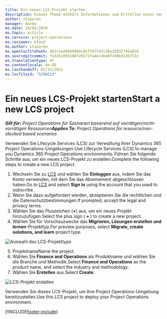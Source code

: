 ```yaml
---
title: Ein neues LCS-Projekt starten
description: Dieses Thema enthält Informationen zum Erstellen eines neuen Projekts in LCS für Ihre Project Operations-Umgebung.
author: stsporen
manager: Annbe
ms.date: 10/01/2020
ms.topic: article
ms.service: project-operations
ms.reviewer: kfend
ms.author: stsporen
ms.openlocfilehash: 463c1e206090b8c85ff67f4fc38a15932749a834
ms.sourcegitcommit: fa32b1893286f20271fa4ec4be8fc68bd135f53c
ms.translationtype: HT
ms.contentlocale: de-DE
ms.lasthandoff: 02/15/2021
ms.locfileid: "5290223"
---
```

# <a name="start-a-new-lcs-project"></a><span data-ttu-id="14971-103">Ein neues LCS-Projekt starten</span><span class="sxs-lookup"><span data-stu-id="14971-103">Start a new LCS project</span></span>

<span data-ttu-id="14971-104">_**Gilt für:** Project Operations für Szenarien basierend auf vorrätigen/nicht-vorrätigen Ressourcen_</span><span class="sxs-lookup"><span data-stu-id="14971-104">_**Applies To:** Project Operations for resource/non-stocked based scenarios_</span></span>

<span data-ttu-id="14971-105">Verwenden Sie Lifecycle Services (LCS) zur Verwaltung Ihrer Dynamics 365 Project Operations-Umgebungen.</span><span class="sxs-lookup"><span data-stu-id="14971-105">Use Lifecycle Services (LCS) to manage you Dynamics 365 Project Operations environments.</span></span> <span data-ttu-id="14971-106">Führen Sie folgende Schritte aus, um ein neues LCS-Projekt zu erstellen.</span><span class="sxs-lookup"><span data-stu-id="14971-106">Complete the following steps to create a new LCS project.</span></span>

1. <span data-ttu-id="14971-107">Wechseln Sie zu [LCS](https://lcs.dynamics.com/Logon/Index) und wählen Sie **Einloggen** aus, indem Sie das Konto verwenden, mit dem Sie das Abonnement abgeschlossen haben.</span><span class="sxs-lookup"><span data-stu-id="14971-107">Go to [LCS](https://lcs.dynamics.com/Logon/Index) and select **Sign in** using the account that you used to subscribe.</span></span>
2. <span data-ttu-id="14971-108">Wenn Sie dazu aufgefordert werden, akzeptieren Sie die rechtlichen und die Datenschutzbestimmungen.</span><span class="sxs-lookup"><span data-stu-id="14971-108">If prompted, accept the legal and privacy terms.</span></span>
3. <span data-ttu-id="14971-109">Wählen Sie das Pluszeichen (**+**) aus, um ein neues Projekt hinzuzufügen.</span><span class="sxs-lookup"><span data-stu-id="14971-109">Select the plus sign ( **+** ) to create a new project.</span></span>
4. <span data-ttu-id="14971-110">Wählen Sie für Vorschauzwecke das **Migrieren, Lösungen erstellen und lernen**-Projekttyp.</span><span class="sxs-lookup"><span data-stu-id="14971-110">For preview purposes, select **Migrate, create solutions, and learn** project type.</span></span>

  ![Auswahl des LCS-Projekttyps](./media/create-lcs-1.png)

5. <span data-ttu-id="14971-112">Projektname</span><span class="sxs-lookup"><span data-stu-id="14971-112">Name the project.</span></span> 
6. <span data-ttu-id="14971-113">Wählen Sie **Finance and Operations** als Produktname und wählen Sie die Branche und Methodik.</span><span class="sxs-lookup"><span data-stu-id="14971-113">Select **Finance and Operations** as the product name, and select the industry and methodology.</span></span> 
7. <span data-ttu-id="14971-114">Wählen Sie **Erstellen** aus.</span><span class="sxs-lookup"><span data-stu-id="14971-114">Select **Create**.</span></span>

![LCS-Projekt erstellen](./media/create-lcs-2.png)

<span data-ttu-id="14971-116">Verwenden Sie dieses LCS-Projekt, um Ihre Project Operations-Umgebung bereitzustellen.</span><span class="sxs-lookup"><span data-stu-id="14971-116">Use this LCS project to deploy your Project Operations environment.</span></span>



[!INCLUDE[footer-include](../includes/footer-banner.md)]